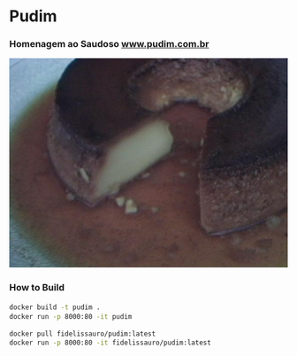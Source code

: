 # Pudim

### Homenagem ao Saudoso www.pudim.com.br

![Pudim](site/pudim.jpg)


### How to Build

```bash
docker build -t pudim .
docker run -p 8000:80 -it pudim
```


```bash
docker pull fidelissauro/pudim:latest
docker run -p 8000:80 -it fidelissauro/pudim:latest
```